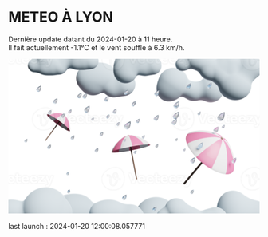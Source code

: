 # METEO À LYON

Dernière update datant du 2024-01-20 à 11 heure.  
Il fait actuellement -1.1°C et le vent souffle à 6.3 km/h.      

![](./.github/rain.png)

last launch : 2024-01-20 12:00:08.057771

